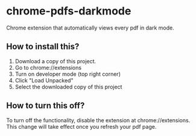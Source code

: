 # chrome-pdfs-darkmode

Chrome extension that automatically views every pdf in dark mode.

## How to install this?

1. Download a copy of this project.
2. Go to chrome://extensions
3. Turn on developer mode (top right corner)
4. Click "Load Unpacked"
5. Select the downloaded copy of this project

## How to turn this off?

To turn off the functionality, disable the extension at chrome://extensions. This change will take effect once you refresh your pdf page.
